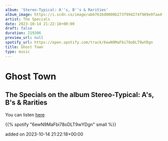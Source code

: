 ```yaml
---
album: 'Stereo-Typical: A''s, B''s & Rarities'
album_image: https://i.scdn.co/image/ab67616d0000b273f994274f989e9faa4f26cbcd
artist: The Specials
date: 2023-10-14 21:22:18+00:00
draft: false
duration: 219306
preview_url: null
spotify_url: https://open.spotify.com/track/6ewN9MaFbi78oDLT9wYDgn
title: Ghost Town
type: music
---
```



# Ghost Town

## The Specials on the album Stereo-Typical: A's, B's & Rarities

You can listen [here](https://open.spotify.com/track/6ewN9MaFbi78oDLT9wYDgn)

{{% spotify "6ewN9MaFbi78oDLT9wYDgn" small %}}

added on 2023-10-14 21:22:18+00:00